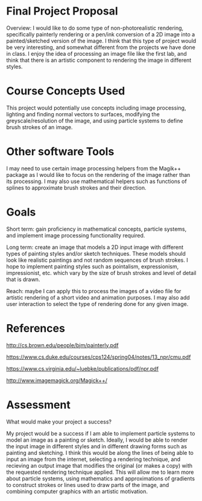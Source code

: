 # Final Project Proposal

 Overview: I would like to do some type of non-photorealistic
 rendering, specifically painterly rendering or a pen/ink
 conversion of a 2D image into a painted/sketched version of the
 image. I think that this type of project would be very interesting, 
 and somewhat different from the projects we have done in class. I
 enjoy the idea of processing an image file like the first lab, and
 think that there is an artistic component to rendering the image
 in different styles. 

# Course Concepts Used

 This project would potentially use concepts including image processing, 
 lighting and finding normal vectors to surfaces, modifying the 
 greyscale/resolution of the image, and using particle systems to
 define brush strokes of an image.

# Other software Tools

 I may need to use certain image processing helpers from the Magik++
 package as I would like to focus on the rendering of the image 
 rather than its processing. I may also use mathematical helpers such
 as functions of splines to approximate brush strokes and their direction.

# Goals
 
 Short term: gain proficiency in mathematical concepts, particle systems,
 and implement image processing functionality required. 

 Long term: create an image that models a 2D input image with different
 types of painting styles and/or sketch techniques. These models should
 look like realistic paintings and not random sequences of brush strokes. 
 I hope to implement painting styles such as pointalism, expressionism, 
 impressionist, etc. which vary by the size of brush strokes and level of 
 detail that is drawn. 

 Reach: maybe I can apply this to process the images of a video file
 for artistic rendering of a short video and animation purposes. I may
 also add user interaction to select the type of rendering done for any
 given image. 


# References
 
 http://cs.brown.edu/people/bjm/painterly.pdf

 https://www.cs.duke.edu/courses/cps124/spring04/notes/13_npr/cmu.pdf

 https://www.cs.virginia.edu/~luebke/publications/pdf/npr.pdf

 http://www.imagemagick.org/Magick++/
 

# Assessment

 What would make your project a success?

 My project would be a success if I am able to implement particle systems
 to model an image as a painting or sketch. Ideally, I would be able to 
 render the input image in different styles and in different drawing 
 forms such as painting and sketching. I think this would be along the
 lines of being able to input an image from the internet, selecting a 
 rendering technique, and recieving an output image that modifies the 
 original (or makes a copy) with the requested rendering technique 
 applied. This will allow me to learn more about particle systems, 
 using mathematics and approximations of gradients to construct strokes
 or lines used to draw parts of the image, and combining computer graphics
 with an artistic motivation. 
